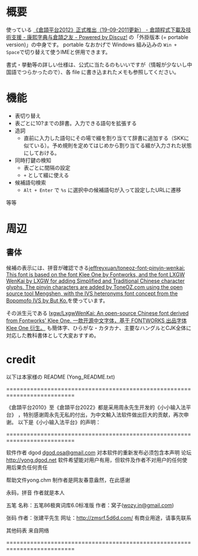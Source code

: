 # 概要
使っている [《倉頡平台2012》正式推出（19-09-2011更新） - 倉頡程式下載及技術支援 - 康熙字典与倉頡之友 - Powered by Discuz!](https://chinesecj.com/forum/forum.php?mod=viewthread&tid=2596) の「外掛版本 (= portable version)」の中身です。 portable なおかげで Windows 組み込みの `Win + Space`で切り替えて使うIMEと併用できます。

書式・挙動等の詳しい仕様は、公式に当たるのもいいですが（情報が少ないし中国語でつらかったので）、各 file に書き込まれたメモも参照してください。

# 機能
- 表切り替え
- 表ごとに10?までの辞書。入力できる語句を拡張する
- 造詞
	- 直前に入力した語句にその場で綴を割り当てて辞書に追加する（SKKに似ている）。予め規則を定めてはじめから割り当てる綴が入力された状態にしておける。
- 同時打鍵の検知
	- 表ごとに間隔の設定
	- `+` として綴に使える
- 候補語句検索
	- `Alt + Enter` で `%s` に選択中の候補語句が入って設定したURLに遷移

等等

# 周辺

## 書体

候補の表示には、拼音が確認できる[jeffreyxuan/toneoz-font-pinyin-wenkai: This font is based on the font Klee One by Fontworks, and the font LXGW WenKai by LXGW for adding Simplified and Traditional Chinese character glyphs. The pinyin characters are added by ToneOZ.com using the open source tool Mengshen, with the IVS heteronyms font concept from the Bopomofo IVS by But Ko.](https://github.com/jeffreyxuan/toneoz-font-pinyin-wenkai)を使っています。

その派生元である [lxgw/LxgwWenKai: An open-source Chinese font derived from Fontworks' Klee One. 一款开源中文字体，基于 FONTWORKS 出品字体 Klee One 衍生。](https://github.com/lxgw/LxgwWenKai) も簡体字、ひらがな・カタカナ、主要なハングルとCJK全体に対応した教科書体として大変おすすめ。

# credit


以下は本家様の README (Yong_README.txt)

==========================================================================

《倉頡平台2010》至《倉頡平台2022》都是采用周永先生开发的《小小输入法平台》
，特別感谢周永先无私的付出，为中文輸入法软件做出巨大的贡献，再次申谢。
以下是《小小输入法平台》的声明：

==========================================================================

软件作者 dgod <dgod.osa@gmail.com>
对本软件的重新发布必须包含本声明
论坛 http://yong.dgod.net
软件希望能对用户有用，但软件及作者不对用户的任何使用后果负任何责任

帮助文件yong.chm		制作者是网友春意盎然，在此感谢

永码，拼音	作者就是本人

五笔				名称：五笔86极爽词库6.0标准版
						作者：窝子(wozy.in@gmail.com)

张码				作者：张建平先生
						网址：http://zmsrf.5d6d.com/
						有商业用途，请事先联系

其他码表		来自网络


==========================================================================
